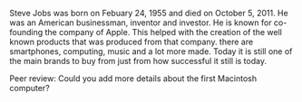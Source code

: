 Steve Jobs was born on Febuary 24, 1955 and died on October 5, 2011. He was an American businessman, inventor and investor. He is known for co-founding the company of Apple. This helped with the creation of the well known products that was produced from that company. there are smartphones, computing, music and a lot more made. Today it is still one of the main brands to buy from just from how successful it still is today.

Peer review: Could you add more details about the first Macintosh computer?

